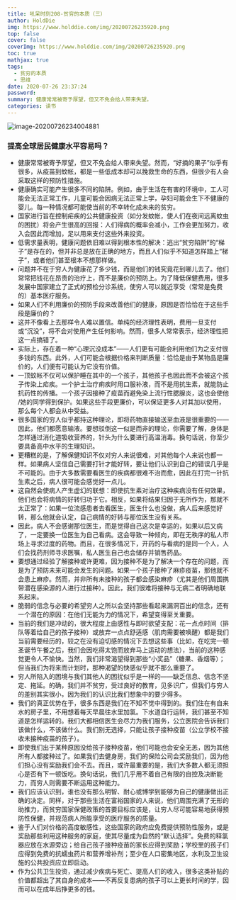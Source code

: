 ```yaml
---
title: 吼呆时刻208-贫穷的本质（三）
author: HoldDie
img: https://www.holddie.com/img/20200726235920.png
top: false
cover: false
coverImg: https://www.holddie.com/img/20200726235920.png
toc: true
mathjax: true
tags:
  - 贫穷的本质
  - 思维
date: 2020-07-26 23:37:24
password:
summary: 健康常常被寄予厚望，但又不免会给人带来失望。
categories: 读书
---
```


![image-20200726234004881](https://www.holddie.com/img/20200726235920.png)

### 提高全球居民健康水平容易吗？

- 健康常常被寄予厚望，但又不免会给人带来失望。然而，“好摘的果子”似乎有很多，从疫苗到蚊帐，都是一些低成本却可以挽救生命的东西，但很少有人会采取这样的预防性措施。
- 健康确实可能产生很多不同的陷阱。例如，由于生活在有害的环境中，工人可能会无法正常工作，儿童可能会因病无法正常上学，孕妇可能会生下不健康的婴儿。每一种情况都可能使当前的不幸转化成未来的贫穷。
- 国家进行旨在控制疟疾的公共健康投资（如分发蚊帐，使人们在夜间远离蚊虫的困扰）将会产生很高的回报：人们得病的概率会减小，工作会更加努力，收入会因此而增加，足以用来支付这些外来投资。
- 低需求量表明，健康问题依旧难以得到根本性的解决：逃出“贫穷陷阱”的“梯子”是存在的，但并非总是放在正确的地方，而且人们似乎不知道怎样踏上“梯子”，或者他们甚至根本不想那样做。
- 问题并不在于穷人为健康花了多少钱，而是他们的钱究竟花到哪儿去了。他们常常把钱花在昂贵的治疗上，而不是廉价的预防上。为了降低保健费用，很多发展中国家建立了正式的预检分诊系统，使穷人可以就近享受（常常是免费的）基本医疗服务。
- 如果人们不利用廉价的预防手段来改善他们的健康，原因是否恰恰在于这些手段是廉价的？
- 这并不像看上去那样令人难以置信。单纯的经济理性表明，费用一旦支付或“沉没”，将不会对使用产生任何影响。然而，很多人常常表示，经济理性把这一点搞错了。
- 实际上，存在着一种“心理沉没成本”——人们更有可能会利用他们为之支付很多钱的东西。此外，人们可能会根据价格来判断质量：恰恰是由于某物品是廉价的，人们便有可能认为它没有价值。
- 一顶蚊帐不仅可以保护睡在其中的一个孩子，其他孩子也因此而不会被这个孩子传染上疟疾。一个护士治疗痢疾时用口服补液，而不是用抗生素，就能防止抗药性的传播。一个孩子因接种了疫苗而避免染上流行性腮腺炎，这也会使他 /她的同学得到保护。如果这些手段更廉价，可以保证更多人对其加以使用，那么每个人都会从中受益。
- 很多国家的穷人似乎都持这种理论，即将药物直接输送至血液是很重要的——因此，他们都愿意输液。要想驳倒这一似是而非的理论，你需要了解，身体是怎样通过消化道吸收营养的，针头为什么要进行高温消毒。换句话说，你至少要具备高中水平的生理知识。
- 更糟糕的是，了解保健知识不仅对穷人来说很难，对其他每个人来说也都一样。如果病人坚信自己需要打针才能好转，要让他们认识到自己的错误几乎是不可能的。由于大多数需要看医生的疾病都很难不治而愈，因此在打完一针抗生素之后，病人很可能会感觉好一点儿。
- 这自然会使病人产生虚幻的联想：即使抗生素对治疗这种疾病没有任何效果，他们也会将病情的好转归功于它。相反，如果将结果归因于无所作为，那就不太正常了：如果一位流感患者去看医生，医生什么也没做，病人后来感觉好转，那么他就会认定，自己病情的好转与那位医生没有关系。
- 因此，病人不会感谢那位医生，而是觉得自己这次是幸运的，如果以后又病了，一定要换一位医生为自己看病。这会导致一种倾向，即在无秩序的私人市场上寻求过度的药物。而且，在很多情况下，开药的与看病的是同一个人，人们会找药剂师寻求医嘱，私人医生自己也会储存并销售药品。
- 要想通过经验了解接种或许更难，因为接种不是为了解决一个存在的问题，而是为了预防未来可能会发生的问题。如果一个孩子接种了麻疹疫苗，那他就不会患上麻疹。然而，并非所有未接种的孩子都会感染麻疹（尤其是他们周围携带潜在感染源的人进行过接种）。因此，我们很难将接种与无病二者明确地联系起来。
- 脆弱的信念与必要的希望穷人之所以会坚持那些看起来漏洞百出的信念，还有一个潜在的原因：在他们无能为力的情况下，希望变得至关重要。
- 当前的我们是冲动的，很大程度上由感性与即时欲望支配：花一点点时间（排队等着给自己的孩子接种）或放弃一点点舒适感（肌肉需要被唤醒）都是我们当前需要经历的，较之在没有迫切感的情况下去想这些事（比如，在吃完一顿圣诞节午餐之后，我们会因吃得太饱而放弃马上运动的想法），当前的这种感觉更令人不愉快。当然，我们非常渴望得到那些“小奖品”（糖果、香烟等）；但当我们为将来而计划时，那种渴望的快感似乎就不那么重要了。
- 穷人所陷入的困境与我们其他人的困扰似乎是一样的——缺乏信息、信念不坚定、拖延。的确，我们并不贫穷，受过良好的教育，见多识广，但我们与穷人的差别其实很小，因为我们的认识比我们想象中的要少得多。
- 我们的真正优势在于，很多东西是我们在不知不觉中得到的。我们住在有自来水的房子里，不用想着每天早晨往水里加氯。下水道自行运转，我们甚至不知道是怎样运转的。我们大都相信医生会尽力为我们服务，公立医院会告诉我们该做什么，不该做什么。我们别无选择，只能让孩子接种疫苗（公立学校不接收未接种疫苗的孩子）。
- 即使我们出于某种原因没给孩子接种疫苗，他们可能也会安全无恙，因为其他所有人都接种过了。如果我们去健身房，我们的保险公司会奖励我们，因为他们担心没有奖励我们会不去。而且，或许最重要的是，我们大多数人都无须担心是否有下一顿饭吃。换句话说，我们几乎用不着自己有限的自控及决断能力，而穷人则需要不断运用这种能力。
- 我们应该认识到，谁也没有那么明智、耐心或博学到能够为自己的健康做出正确的决定。同样，对于那些生活在富裕国家的人来说，他们周围充满了无形的助推力，而贫穷国家保健政策的首要目标应该是，让穷人尽可能容易地获得预防性保健，并规范病人所能享受的医疗服务的质量。
- 鉴于人们对价格的高度敏感性，这些国家的政府应免费提供预防性服务，或是奖励那些利用这种服务的家庭，使其尽量成为自然的“默认选择”。免费的释氯器应放在水源旁边；给自己孩子接种疫苗的家长应得到奖励；学校里的孩子们应得到免费的抗蠕虫药片和营养增补剂；至少在人口密集地区，水利及卫生设施的公共投资应立即启动。
- 作为公共卫生投资，通过减少疾病与死亡、提高人们的收入，很多这类补贴的价值都超出了其自身的成本——不再反复患病的孩子可以上更长时间的学，因而可以在成年后挣更多的钱。